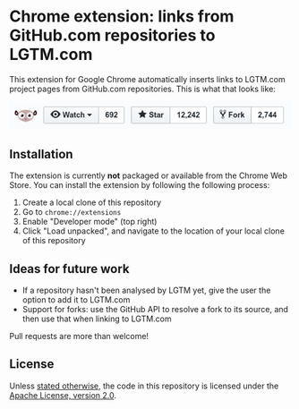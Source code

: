 # Chrome extension: links from GitHub.com repositories to LGTM.com

This extension for Google Chrome automatically inserts links to LGTM.com project pages from GitHub.com repositories. This is what that looks like:

![Screenshot](screenshot.png "Screenshot")

## Installation

The extension is currently **not** packaged or available from the Chrome Web Store. You can install the extension by following the following process:

1. Create a local clone of this repository
2. Go to `chrome://extensions`
3. Enable "Developer mode" (top right)
4. Click "Load unpacked", and navigate to the location of your local clone of this repository


## Ideas for future work

 - If a repository hasn't been analysed by LGTM yet, give the user the option to add it to LGTM.com
 - Support for forks: use the GitHub API to resolve a fork to its source, and then use that when linking to LGTM.com

Pull requests are more than welcome!


## License

Unless [stated otherwise](lib/README.md), the code in this repository is licensed under the [Apache License, version 2.0](LICENSE.txt).
